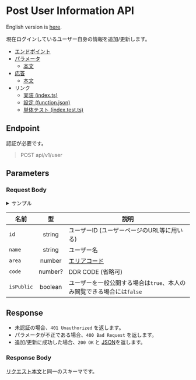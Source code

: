 # Post User Information API

English version is [here](./README.md).

現在ログインしているユーザー自身の情報を追加/更新します。

- [エンドポイント](#endpoint)
- [パラメータ](#parameters)
  - [本文](#request-body)
- [応答](#response)
  - [本文](#response-body)
- リンク
  - [実装 (index.ts)](./index.ts)
  - [設定 (function.json)](./function.json)
  - [単体テスト (index.test.ts)](./index.test.ts)

## Endpoint

認証が必要です。

> POST api/v1/user

## Parameters

### Request Body

<details>
  <summary>サンプル</summary>

```json
{
  "id": "afro0001",
  "name": "AFRO",
  "area": 13,
  "code": 10000000,
  "isPublic": false
}
```

</details>

|名前|型|説明|
|----|:--:|-----------|
|`id`|string|ユーザーID (ユーザーページのURL等に用いる)|
|`name`|string|ユーザー名|
|`area`|number|[エリアコード](../../docs/db/users-ja.md#area)|
|`code`|number?|DDR CODE (省略可)|
|`isPublic`|boolean|ユーザーを一般公開する場合は`true`、本人のみ閲覧できる場合には`false`|

## Response

- 未認証の場合、`401 Unauthorized` を返します。
- パラメータが不正である場合、`400 Bad Request` を返します。
- 追加/更新に成功した場合、`200 OK` と [JSON](#response-body)を返します。

### Response Body

[リクエスト本文](#request-body)と同一のスキーマです。
